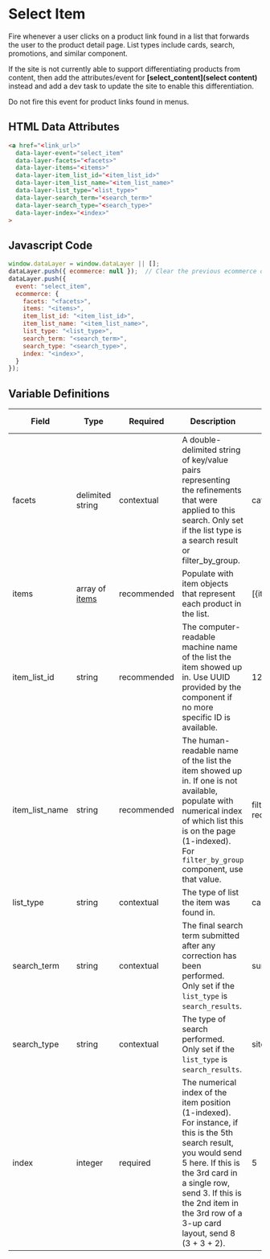 # Select Item

Fire whenever a user clicks on a product link found in a list that forwards the user to the product detail page. List types include cards, search, promotions, and similar component.

If the site is not currently able to support differentiating products from content, then add the attributes/event for **[select_content](select content)** instead and add a dev task to update the site to enable this differentiation.

Do not fire this event for product links found in menus.

## HTML Data Attributes

```html
<a href="<link_url>"
  data-layer-event="select_item"
  data-layer-facets="<facets>"
  data-layer-items="<items>"
  data-layer-item_list_id="<item_list_id>"
  data-layer-item_list_name="<item_list_name>"
  data-layer-list_type="<list_type>"
  data-layer-search_term="<search_term>"
  data-layer-search_type="<search_type>"
  data-layer-index="<index>"
>
```

## Javascript Code

```js
window.dataLayer = window.dataLayer || [];
dataLayer.push({ ecommerce: null });  // Clear the previous ecommerce object.
dataLayer.push({
  event: "select_item",
  ecommerce: {
    facets: "<facets>",
    items: "<items>",
    item_list_id: "<item_list_id>",
    item_list_name: "<item_list_name>",
    list_type: "<list_type>",
    search_term: "<search_term>",
    search_type: "<search_type>",
    index: "<index>",
  }
});
```

## Variable Definitions

|Field|Type|Required|Description|Example|Pattern|Min Length|Max Length|Minimum|Maximum|Multiple Of|
| --- | --- | --- | --- | --- | --- | --- | --- | --- | --- | --- |
|facets|delimited string|contextual|A double-delimited string of key/value pairs representing the refinements that were applied to this search. Only set if the list type is a search result or filter_by_group.|category:skin_health~skin_concern:acne~featured_as:best_seller|
|items|array of [items](/schemas/item.md)|recommended|Populate with item objects that represent each product in the list.|[{item_id: "test"}]
|item_list_id|string|recommended|The computer-readable machine name of the list the item showed up in. Use UUID provided by the component if no more specific ID is available.|12345abcde12345|
|item_list_name|string|recommended|The human-readable name of the list the item showed up in. If one is not available, populate with numerical index of which list this is on the page (1-indexed). For `filter_by_group` component, use that value.|filter_by_group, recommended_products, recently_viewed_products|
|list_type|string|contextual|The type of list the item was found in.|cards, search_results|
|search_term|string|contextual|The final search term submitted after any correction has been performed. Only set if the `list_type` is `search_results`.|sunscreen|
|search_type|string|contextual|The type of search performed. Only set if the `list_type` is `search_results`.|site, filter_by_group|
|index|integer|required|The numerical index of the item position (1-indexed). For instance, if this is the 5th search result, you would send 5 here. If this is the 3rd card in a single row, send 3. If this is the 2nd item in the 3rd row of a 3-up card layout, send 8 (3 + 3 + 2).|5|
